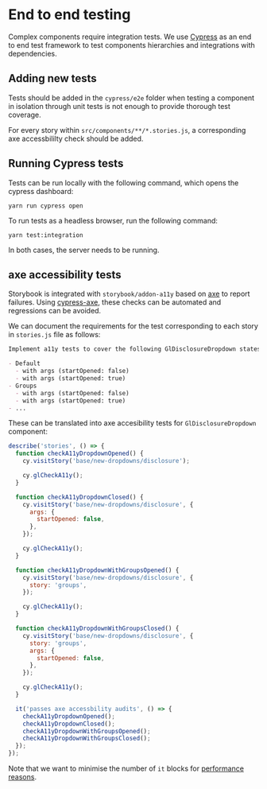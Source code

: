 # End to end testing

Complex components require integration tests. We use [Cypress](https://docs.cypress.io/) as an end
to end test framework to test components hierarchies and integrations with dependencies.

## Adding new tests

Tests should be added in the `cypress/e2e` folder when testing a component
in isolation through unit tests is not enough to provide thorough test coverage.

For every story within `src/components/**/*.stories.js`,
a corresponding axe accessbililty check should be added.

## Running Cypress tests

Tests can be run locally with the following command, which opens the cypress dashboard:

```shell
yarn run cypress open
```

To run tests as a headless browser, run the following command:

```shell
yarn test:integration
```

In both cases, the server needs to be running.

## axe accessibility tests

Storybook is integrated with `storybook/addon-a11y` based on
[axe](https://github.com/dequelabs/axe-core) to report failures.
Using [cypress-axe](https://github.com/component-driven/cypress-axe),
these checks can be automated and regressions can be avoided.

We can document the requirements for the test corresponding to
each story in `stories.js` file as follows:

```markdown
Implement a11y tests to cover the following GlDisclosureDropdown states

- Default 
  - with args (startOpened: false)
  - with args (startOpened: true)
- Groups
  - with args (startOpened: false)
  - with args (startOpened: true) 
- ...
```

These can be translated into axe accesibility tests for `GlDisclosureDropdown` component:

```js
describe('stories', () => {
  function checkA11yDropdownOpened() {
    cy.visitStory('base/new-dropdowns/disclosure');

    cy.glCheckA11y();
  }

  function checkA11yDropdownClosed() {
    cy.visitStory('base/new-dropdowns/disclosure', {
      args: {
        startOpened: false,
      },
    });

    cy.glCheckA11y();
  }

  function checkA11yDropdownWithGroupsOpened() {
    cy.visitStory('base/new-dropdowns/disclosure', {
      story: 'groups',
    });

    cy.glCheckA11y();
  }

  function checkA11yDropdownWithGroupsClosed() {
    cy.visitStory('base/new-dropdowns/disclosure', {
      story: 'groups',
      args: {
        startOpened: false,
      },
    });

    cy.glCheckA11y();
  }

  it('passes axe accessbility audits', () => {
    checkA11yDropdownOpened();
    checkA11yDropdownClosed();
    checkA11yDropdownWithGroupsOpened();
    checkA11yDropdownWithGroupsClosed();
  });
});
```

Note that we want to minimise the number of `it` blocks for [performance reasons](https://docs.cypress.io/guides/references/best-practices#Creating-Tiny-Tests-With-A-Single-Assertion).
